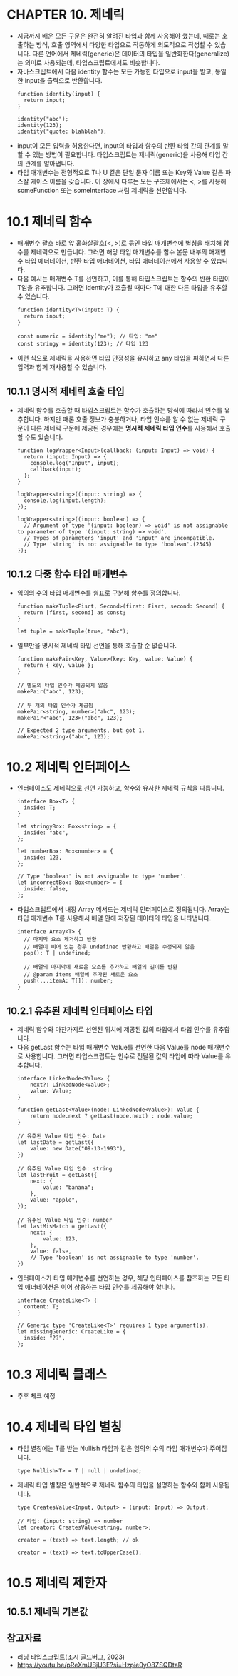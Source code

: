# CHAPTER 10. 제네릭

- 지금까지 배운 모든 구문은 완전히 알려진 타입과 함께 사용해야 했는데, 때로는 호출하는 방식, 호출 영역에서 다양한 타입으로 작동하게 의도적으로 작성할 수 있습니다. 다른 언어에서 제네릭(generic)은 데이터의 타입을 일반화한다(generalize)는 의미로 사용되는데, 타입스크립트에서도 비슷합니다.
- 자바스크립트에서 다음 identity 함수는 모든 가능한 타입으로 input을 받고, 동일한 input을 출력으로 반환합니다.
  ```tsx
  function identity(input) {
    return input;
  }

  identity("abc");
  identity(123);
  identity("quote: blahblah");
  ```
- input이 모든 입력을 허용한다면, input의 타입과 함수의 반환 타입 간의 관계를 말할 수 있는 방법이 필요합니다. 타입스크립트는 제네릭(generic)을 사용해 타입 간의 관계를 알아냅니다.
- 타입 매개변수는 전형적으로 T나 U 같은 단일 문자 이름 또는 Key와 Value 같은 파스칼 케이스 이름을 갖습니다. 이 장에서 다루는 모든 구조체에서는 <, >를 사용해 someFunction<T> 또는 someInterface<T> 처럼 제네릭을 선언합니다.

# 10.1 제네릭 함수

- 매개변수 괄호 바로 앞 홑화살괄호(<, >)로 묶인 타입 매개변수에 별칭을 배치해 함수를 제네릭으로 만듭니다. 그러면 해당 타입 매개변수를 함수 본문 내부의 매개변수 타입 에너테이션, 반환 타입 애너테이션, 타입 애너테이션에서 사용할 수 있습니다.
- 다음 예시는 매개변수 T를 선언하고, 이를 통해 타입스크립트는 함수의 반환 타입이 T임을 유추합니다. 그러면 identity가 호출될 때마다 T에 대한 다른 타입을 유추할 수 있습니다.
  ```tsx
  function identity<T>(input: T) {
    return input;
  }

  const numeric = identity("me"); // 타입: "me"
  const stringy = identity(123); // 타입 123
  ```
- 이런 식으로 제네릭을 사용하면 타입 안정성을 유지하고 any 타입을 피하면서 다른 입력과 함께 재사용할 수 있습니다.

## 10.1.1 명시적 제네릭 호출 타입

- 제네릭 함수를 호출할 때 타입스크립트는 함수가 호출하는 방식에 따라서 인수를 유추합니다. 하지만 때론 호출 정보가 충분하거나, 타입 인수를 알 수 없는 제네릭 구문이 다른 제네릭 구문에 제공된 경우에는 **명시적 제네릭 타입 인수**를 사용해서 호출할 수도 있습니다.
  ```tsx
  function logWrapper<Input>(callback: (input: Input) => void) {
    return (input: Input) => {
      console.log("Input", input);
      callback(input);
    };
  }

  logWrapper<string>((input: string) => {
    console.log(input.length);
  });

  logWrapper<string>((input: boolean) => {
    // Argument of type '(input: boolean) => void' is not assignable to parameter of type '(input: string) => void'.
    // Types of parameters 'input' and 'input' are incompatible.
    // Type 'string' is not assignable to type 'boolean'.(2345)
  });
  ```

## 10.1.2 다중 함수 타입 매개변수

- 임의의 수의 타입 매개변수를 쉼표로 구분해 함수를 정의합니다.
  ```tsx
  function makeTuple<Fisrt, Second>(first: Fisrt, second: Second) {
    return [first, second] as const;
  }

  let tuple = makeTuple(true, "abc");
  ```
- 일부만을 명시적 제네릭 타입 선언을 통해 호출할 순 없습니다.
  ```tsx
  function makePair<Key, Value>(key: Key, value: Value) {
    return { key, value };
  }

  // 별도의 타입 인수가 제공되지 않음
  makePair("abc", 123);

  // 두 개의 타입 인수가 제공됨
  makePair<string, number>("abc", 123);
  makePair<"abc", 123>("abc", 123);

  // Expected 2 type arguments, but got 1.
  makePair<string>("abc", 123);
  ```

# 10.2 제네릭 인터페이스

- 인터페이스도 제네릭으로 선언 가능하고, 함수와 유사한 제네릭 규칙을 따릅니다.
  ```tsx
  interface Box<T> {
    inside: T;
  }

  let stringyBox: Box<string> = {
    inside: "abc",
  };

  let numberBox: Box<number> = {
    inside: 123,
  };

  // Type 'boolean' is not assignable to type 'number'.
  let incorrectBox: Box<number> = {
    inside: false,
  };
  ```
- 타입스크립트에서 내장 Array 메서드는 제네릭 인터페이스로 정의됩니다. Array는 타입 매개변수 T를 사용해서 배열 안에 저장된 데이터의 타입을 나타냅니다.
  ```tsx
  interface Array<T> {
    // 마지막 요소 제거하고 반환
    // 배열이 비어 있는 경우 undefined 반환하고 배열은 수정되지 않음
    pop(): T | undefined;

    // 배열의 마지막에 새로운 요소를 추가하고 배열의 길이를 반환
    // @param items 배열에 추가된 새로운 요소
    push(...itemA: T[]): number;
  }
  ```

## 10.2.1 유추된 제네릭 인터페이스 타입

- 제네릭 함수와 마찬가지로 선언된 위치에 제공된 값의 타입에서 타입 인수를 유추합니다.
- 다음 getLast 함수는 타입 매개변수 Value를 선언한 다음 Value를 node 매개변수로 사용합니다. 그러면 타입스크립트는 안수로 전달된 값의 타입에 따라 Value를 유추합니다.
  ```tsx
  interface LinkedNode<Value> {
      next?: LinkedNode<Value>;
      value: Value;
  }

  function getLast<Value>(node: LinkedNode<Value>): Value {
      return node.next ? getLast(node.next) : node.value;
  }

  // 유추된 Value 타입 인수: Date
  let lastDate = getLast({
      value: new Date("09-13-1993"),
  })

  // 유추된 Value 타입 인수: string
  let lastFruit = getLast({
      next: {
          value: "banana";
      },
      value: "apple",
  });

  // 유추된 Value 타입 인수: number
  let lastMisMatch = getLast({
      next: {
          value: 123,
      },
      value: false,
      // Type 'boolean' is not assignable to type 'number'.
  })
  ```
- 인터페이스가 타입 매개변수를 선언하는 경우, 해당 인터페이스를 참조하는 모든 타입 애너테이션은 이어 상응하는 타입 인수를 제공해야 합니다.
  ```tsx
  interface CreateLike<T> {
    content: T;
  }

  // Generic type 'CreateLike<T>' requires 1 type argument(s).
  let missingGeneric: CreateLike = {
    inside: "??",
  };
  ```

# 10.3 제네릭 클래스

- 추후 체크 예정

# 10.4 제네릭 타입 별칭

- 타입 별칭에는 T를 받는 Nullish 타입과 같은 임의의 수의 타입 매개변수가 주어집니다.
  ```tsx
  type Nullish<T> = T | null | undefined;
  ```
- 제네릭 타입 별칭은 일반적으로 제네릭 함수의 타입을 설명하는 함수와 함께 사용됩니다.
  ```tsx
  type CreatesValue<Input, Output> = (input: Input) => Output;

  // 타입: (input: string) => number
  let creator: CreatesValue<string, number>;

  creator = (text) => text.length; // ok

  creator = (text) => text.toUpperCase();
  ```

# 10.5 제네릭 제한자

## 10.5.1 제네릭 기본값

## 참고자료

- 러닝 타입스크립트(조시 골드버그, 2023)
- https://youtu.be/pReXmUBjU3E?si=Hzpie0yO8ZSQDtaR
